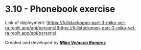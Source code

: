 # 3.10 - Phonebook exercise
Link of deployment: [https://fullstackopen-part-3-miko-vel-ra.replit.app/api/persons](https://fullstackopen-part-3-miko-vel-ra.replit.app/api/persons)

Created and developed by [_**Miko Velasco Ramirez**_](https://github.com/MikoVelascoRamirez)